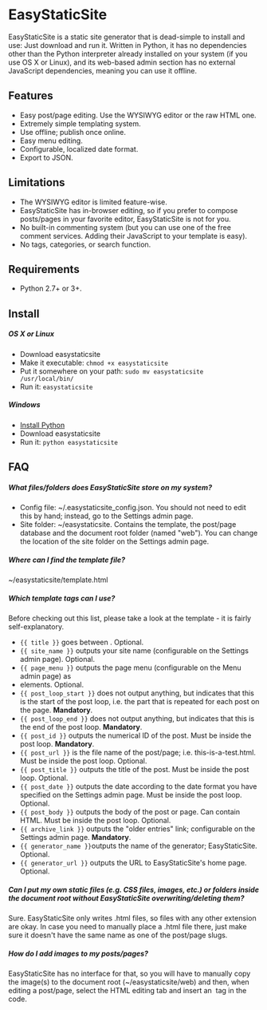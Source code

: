 # EasyStaticSite

EasyStaticSite is a static site generator that is dead-simple to install and use: Just download and run it. Written in Python, it has no dependencies other than the Python interpreter already installed on your system (if you use OS X or Linux), and its web-based admin section has no external JavaScript dependencies, meaning you can use it offline.



## Features

- Easy post/page editing. Use the WYSIWYG editor or the raw HTML one.
- Extremely simple templating system.
- Use offline; publish once online.
- Easy menu editing.
- Configurable, localized date format.
- Export to JSON.



## Limitations

- The WYSIWYG editor is limited feature-wise.
- EasyStaticSite has in-browser editing, so if you prefer to compose posts/pages in your favorite editor, EasyStaticSite is not for you.
- No built-in commenting system (but you can use one of the free comment services. Adding their JavaScript to your template is easy).
- No tags, categories, or search function.



## Requirements

- Python 2.7+ or 3+.



## Install

##### OS X or Linux
- Download easystaticsite
- Make it executable: `chmod +x easystaticsite`
- Put it somewhere on your path: `sudo mv easystaticsite /usr/local/bin/`
- Run it: `easystaticsite`

##### Windows
- [Install Python](https://www.python.org/)
- Download easystaticsite
- Run it: `python easystaticsite`



## FAQ

##### What files/folders does EasyStaticSite store on my system?
- Config file: ~/.easystaticsite_config.json. You should not need to edit this by hand; instead, go to the Settings admin page.
- Site folder: ~/easystaticsite. Contains the template, the post/page database and the document root folder (named "web"). You can change the location of the site folder on the Settings admin page.

##### Where can I find the template file?
~/easystaticsite/template.html

##### Which template tags can I use?
Before checking out this list, please take a look at the template - it is fairly self-explanatory.
- `{{ title }}` goes between <title> and </title>. Optional.
- `{{ site_name }}` outputs your site name (configurable on the Settings admin page). Optional.
- `{{ page_menu }}` outputs the page menu (configurable on the Menu admin page) as <li> elements. Optional.
- `{{ post_loop_start }}` does not output anything, but indicates that this is the start of the post loop, i.e. the part that is repeated for each post on the page. **Mandatory**.
- `{{ post_loop_end }}` does not output anything, but indicates that this is the end of the post loop. **Mandatory**.
- `{{ post_id }}` outputs the numerical ID of the post. Must be inside the post loop. **Mandatory**.
- `{{ post_url }}` is the file name of the post/page; i.e. this-is-a-test.html. Must be inside the post loop. Optional.
- `{{ post_title }}` outputs the title of the post. Must be inside the post loop. Optional.
- `{{ post_date }}` outputs the date according to the date format you have specified on the Settings admin page. Must be inside the post loop. Optional.
- `{{ post_body }}` outputs the body of the post or page. Can contain HTML. Must be inside the post loop. Optional.
- `{{ archive_link }}` outputs the "older entries" link; configurable on the Settings admin page. **Mandatory**.
- `{{ generator_name }}`outputs the name of the generator; EasyStaticSite. Optional.
- `{{ generator_url }}` outputs the URL to EasyStaticSite's home page. Optional.

##### Can I put my own static files (e.g. CSS files, images, etc.) or folders inside the document root without EasyStaticSite overwriting/deleting them?

Sure. EasyStaticSite only writes .html files, so files with any other extension are okay. In case you need to manually place a .html
file there, just make sure it doesn't have the same name as one of the post/page slugs.

##### How do I add images to my posts/pages?

EasyStaticSite has no interface for that, so you will have to manually copy the image(s) to the document root (~/easystaticsite/web) and then,
when editing a post/page, select the HTML editing tab and insert an <img> tag in the code.